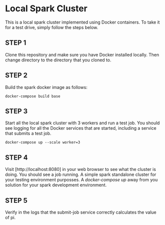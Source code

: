 # Local Spark Cluster

This is a local spark cluster implemented using Docker containers.  To take it for a test drive, simply follow the steps below.

## STEP 1

Clone this repository and make sure you have Docker installed locally.  Then change directory to the directory that you cloned to.

## STEP 2

Build the spark docker image as follows:

```
docker-compose build base
```

## STEP 3

Start all the local spark cluster with 3 workers and run a test job.  You should see logging for all the Docker services that are started, including a service that submits a test job.

```
docker-compose up --scale worker=3
```

## STEP 4

Visit [http://localhost:8080] in your web browser to see what the cluster is doing.  You should see a job running.
A simple spark standalone cluster for your testing environment purposses. A *docker-compose up* away from you solution for your spark development environment.

## STEP 5

Verify in the logs that the submit-job service correctly calculates the value of pi.

